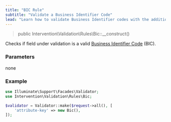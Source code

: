 ```yaml
---
title: "BIC Rule"
subtitle: "Validate a Business Identifier Code"
lead: "Learn how to validate Business Identifier codes with the additional validation rules of Intervention Validation for your Laravel application."
---
```


> public Intervention\Validation\Rules\Bic::__construct()

Checks if field under validation is a valid [Business Identifier Code](https://en.wikipedia.org/wiki/ISO_9362) (BIC).

### Parameters

none

### Example

```php
use Illuminate\Support\Facades\Validator;
use Intervention\Validation\Rules\Bic;

$validator = Validator::make($request->all(), [
    'attribute-key' => new Bic(),
]);
```
